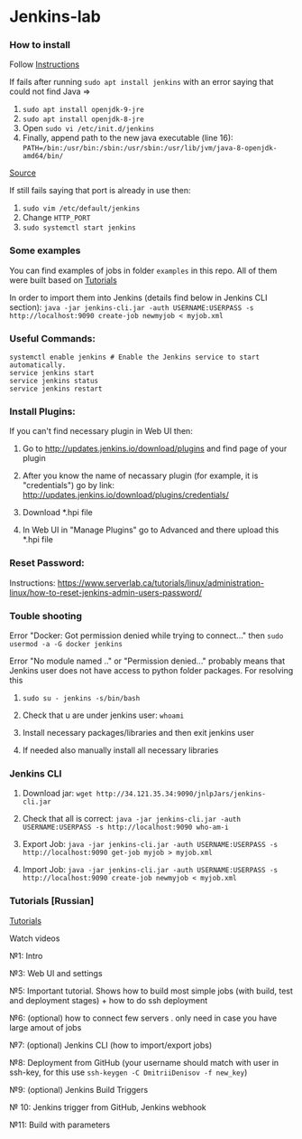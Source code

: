 # Jenkins-lab

### How to install

Follow [Instructions](https://www.digitalocean.com/community/tutorials/how-to-install-jenkins-on-ubuntu-18-04-ru)

If fails after running `sudo apt install jenkins` with an error saying that could not find Java =>

1. `sudo apt install openjdk-9-jre`
2. `sudo apt install openjdk-8-jre`
3. Open `sudo vi /etc/init.d/jenkins`
4. Finally, append path to the new java executable (line 16): `PATH=/bin:/usr/bin:/sbin:/usr/sbin:/usr/lib/jvm/java-8-openjdk-amd64/bin/`

[Source](https://stackoverflow.com/questions/39621263/jenkins-fails-when-running-service-start-jenkins)

If still fails saying that port is already in use then: 
1. `sudo vim /etc/default/jenkins`
2. Change `HTTP_PORT`
3. `sudo systemctl start jenkins`

### Some examples

You can find examples of jobs in folder `examples` in this repo. All of them were built based on [Tutorials](https://www.youtube.com/watch?v=cyb10iplv7U&list=PLg5SS_4L6LYvQbMrSuOjTL1HOiDhUE_5a&ab_channel=ADV-IT)

In order to import them into Jenkins (details find below in Jenkins CLI section): 
`java -jar jenkins-cli.jar -auth USERNAME:USERPASS -s http://localhost:9090 create-job newmyjob < myjob.xml`


### Useful Commands:
```
systemctl enable jenkins # Enable the Jenkins service to start automatically.
service jenkins start
service jenkins status
service jenkins restart
```

### Install Plugins:

If you can't find necessary plugin in Web UI then:

1) Go to http://updates.jenkins.io/download/plugins and find page of your plugin

2) After you know the name of necassary plugin (for example, it is "credentials") go by link: http://updates.jenkins.io/download/plugins/credentials/

3) Download *.hpi file

4) In Web UI in "Manage Plugins" go to Advanced and there upload this *.hpi file

### Reset Password: 

Instructions: https://www.serverlab.ca/tutorials/linux/administration-linux/how-to-reset-jenkins-admin-users-password/

### Touble shooting

Error "Docker: Got permission denied while trying to connect..." then  `sudo usermod -a -G docker jenkins`

Error "No module named .." or "Permission denied..." probably means that Jenkins user does not have access to python folder packages. For resolving this 

1. `sudo su - jenkins -s/bin/bash`

2. Check that u are under jenkins user: `whoami`

3. Install necessary packages/libraries and then exit jenkins user

4. If needed also manually install all necessary libraries 

### Jenkins CLI

1. Download jar: `wget http://34.121.35.34:9090/jnlpJars/jenkins-cli.jar`

2. Check that all is correct: `java -jar jenkins-cli.jar -auth USERNAME:USERPASS -s http://localhost:9090 who-am-i`

3. Export Job: `java -jar jenkins-cli.jar -auth USERNAME:USERPASS -s http://localhost:9090 get-job myjob > myjob.xml`

4. Import Job: `java -jar jenkins-cli.jar -auth USERNAME:USERPASS -s http://localhost:9090 create-job newmyjob < myjob.xml`

### Tutorials [Russian]

[Tutorials](https://www.youtube.com/watch?v=cyb10iplv7U&list=PLg5SS_4L6LYvQbMrSuOjTL1HOiDhUE_5a&ab_channel=ADV-IT)

Watch videos 

№1: Intro

№3: Web UI and settings 

№5: Important tutorial. Shows how to build most simple jobs (with build, test and deployment stages) + how to do ssh deployment

№6: (optional) how to connect few servers . only need in case you have large amout of jobs

№7: (optional) Jenkins CLI (how to import/export jobs)

№8: Deployment from GitHub (your username should match with user in ssh-key, for this use `ssh-keygen -C DmitriiDenisov -f new_key`)

№9: (optional) Jenkins Build Triggers

№ 10: Jenkins trigger from GitHub, Jenkins webhook

№11: Build with parameters
